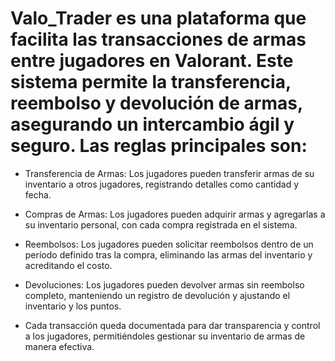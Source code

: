 # Valo_Trader es una plataforma que facilita las transacciones de armas entre jugadores en Valorant. Este sistema permite la transferencia, reembolso y devolución de armas, asegurando un intercambio ágil y seguro. Las reglas principales son:

- Transferencia de Armas: Los jugadores pueden transferir armas de su inventario a otros jugadores, registrando detalles como cantidad y fecha.

- Compras de Armas: Los jugadores pueden adquirir armas y agregarlas a su inventario personal, con cada compra registrada en el sistema.

- Reembolsos: Los jugadores pueden solicitar reembolsos dentro de un período definido tras la compra, eliminando las armas del inventario y acreditando el costo.

- Devoluciones: Los jugadores pueden devolver armas sin reembolso completo, manteniendo un registro de devolución y ajustando el inventario y los puntos.

- Cada transacción queda documentada para dar transparencia y control a los jugadores, permitiéndoles gestionar su inventario de armas de manera efectiva.
